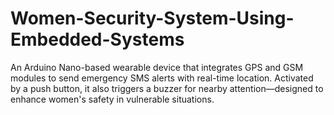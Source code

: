 # Women-Security-System-Using-Embedded-Systems
An Arduino Nano-based wearable device that integrates GPS and GSM modules to send emergency SMS alerts with real-time location. Activated by a push button, it also triggers a buzzer for nearby attention—designed to enhance women's safety in vulnerable situations.
